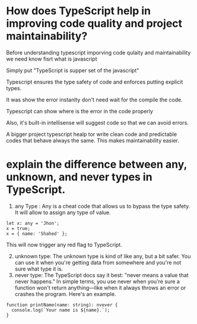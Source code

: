 # How does TypeScript help in improving code quality and project maintainability?

Before understanding typescript imporving code qulaity and maintainability we need know fisrt what is javascript 

Simply put "TypeScript is supper set of the javascript"

Typescript ensures the type safety of code and enforces putting explicit types.

It was show the error instanlty don't need wait for the compile the code.

Typescript can show where is the error in the code properly

Also, it's built-in intellisense will suggest code so that we can avoid errors.

A bigger project typescript healp tor write clean code and predictable codes that behave always the same. This makes maintainability easier.

# explain the difference between any, unknown, and never types in TypeScript.

1. any Type : Any is a cheat code that allows us to bypass the type safety. It will allow to assign any type of value.

```
let x: any = 'Jhon';
x = true;
x = { name: 'Shahed' };
```

This will now trigger any red flag to TypeScript.

2. unknown type: The unknown type is kind of like any, but a bit safer. You can use it when you're getting data from somewhere and you're not sure what type it is.
3. never type: The TypeScript docs say it best: "never means a value that never happens." In simple terms, you use never when you're sure a function won't return anything—like when it always throws an error or crashes the program. Here's an example.

```
function printName(name: string): nvever {
  console.log(`Your name is ${name}.`);
}
```
